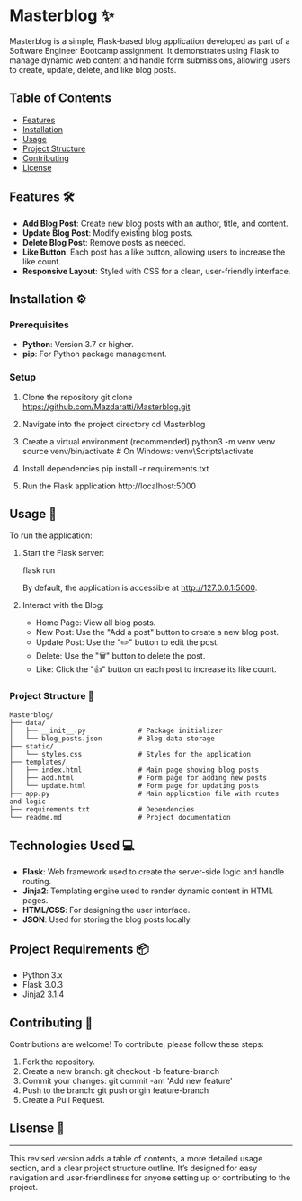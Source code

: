 # Masterblog ✨

Masterblog is a simple, Flask-based blog application developed as part of a Software Engineer Bootcamp assignment. It demonstrates using Flask to manage dynamic web content and handle form submissions, allowing users to create, update, delete, and like blog posts.

## Table of Contents
- [Features](#features)
- [Installation](#installation)
- [Usage](#usage)
- [Project Structure](#project-structure)
- [Contributing](#contributing)
- [License](##license)

## Features 🛠

- **Add Blog Post**: Create new blog posts with an author, title, and content.
- **Update Blog Post**: Modify existing blog posts.
- **Delete Blog Post**: Remove posts as needed.
- **Like Button**: Each post has a like button, allowing users to increase the like count.
- **Responsive Layout**: Styled with CSS for a clean, user-friendly interface.

## Installation ⚙

### Prerequisites
- **Python**: Version 3.7 or higher.
- **pip**: For Python package management.

### Setup
1. Clone the repository
   git clone https://github.com/Mazdaratti/Masterblog.git

2. Navigate into the project directory
   cd Masterblog

3. Create a virtual environment (recommended)
   python3 -m venv venv
   source venv/bin/activate  # On Windows: venv\Scripts\activate

4. Install dependencies
   pip install -r requirements.txt

5. Run the Flask application
   http://localhost:5000

## Usage 📖

To run the application:

1. Start the Flask server:

    flask run

    By default, the application is accessible at http://127.0.0.1:5000.

2. Interact with the Blog:

   - Home Page: View all blog posts.
   - New Post: Use the "Add a post" button to create a new blog post.
   - Update Post: Use the "✏️" button to edit the post.
   - Delete: Use the "🗑️" button to delete the post.
   - Like: Click the "👍" button on each post to increase its like count.

### Project Structure 📂
```
Masterblog/
├── data/                    
│   ├── __init__.py             # Package initializer
│   └── blog_posts.json         # Blog data storage
├── static/
│   └── styles.css              # Styles for the application
├── templates/
│   ├── index.html              # Main page showing blog posts
│   ├── add.html                # Form page for adding new posts
│   └── update.html             # Form page for updating posts
├── app.py                      # Main application file with routes and logic
├── requirements.txt            # Dependencies
└── readme.md                   # Project documentation
```
## Technologies Used 💻

- **Flask**: Web framework used to create the server-side logic and handle routing.
- **Jinja2**: Templating engine used to render dynamic content in HTML pages.
- **HTML/CSS**: For designing the user interface.
- **JSON**: Used for storing the blog posts locally.

## Project Requirements 📦

- Python 3.x
- Flask 3.0.3
- Jinja2 3.1.4

## Contributing 🤝

Contributions are welcome! To contribute, please follow these steps:

1. Fork the repository.
2. Create a new branch:
   git checkout -b feature-branch
3. Commit your changes:
   git commit -am 'Add new feature'
4. Push to the branch:
   git push origin feature-branch
5. Create a Pull Request.

## Lisense 📜

---

This revised version adds a table of contents, a more detailed usage section, and a clear project structure outline. It’s designed for easy navigation and user-friendliness for anyone setting up or contributing to the project.
